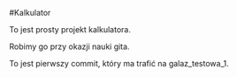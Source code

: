 #Kalkulator

To jest prosty projekt kalkulatora.

Robimy go przy okazji nauki gita.

To jest pierwszy commit, który ma trafić na galaz_testowa_1.